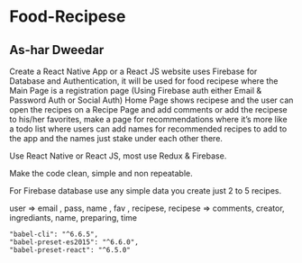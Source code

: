 # Food-Recipese
## As-har Dweedar

Create a React Native App or a React JS website uses Firebase for Database and Authentication, it will be used for food recipese where the Main Page is a registration page (Using Firebase auth either Email & Password Auth or Social Auth) Home Page shows recipese and the user can open the recipes on a Recipe Page and add comments or add the recipese to his/her favorites, make a page for recommendations where it’s more like a todo list where users can add names for recommended recipes to add to the app and the names just stake under each other there.

Use React Native or React JS, most use Redux & Firebase.

Make the code clean, simple and non repeatable.

For Firebase database use any simple data you create just 2 to 5 recipes.

user => email , pass, name , fav , recipese, 
recipese => comments, creator, ingrediants, name, preparing, time



    "babel-cli": "^6.6.5",
    "babel-preset-es2015": "^6.6.0",
    "babel-preset-react": "^6.5.0"